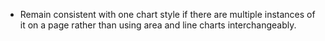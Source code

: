 - Remain consistent with one chart style if there are multiple instances of it on a page rather than using area and line charts interchangeably.
